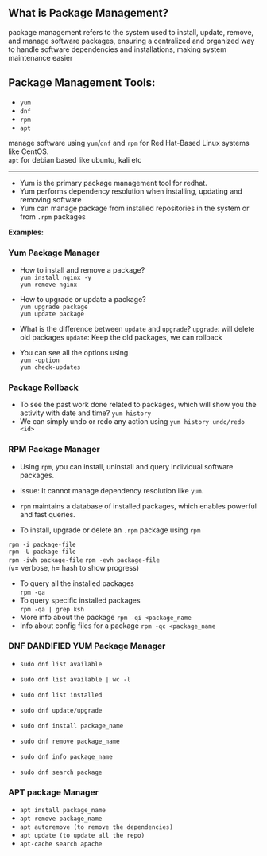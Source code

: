 ## What is Package Management?

package management refers to the system used to install, update, remove, and manage software packages, ensuring a centralized and organized way to handle software dependencies and installations, making system maintenance easier

## Package Management Tools:
- ```yum```
- ```dnf```
- ```rpm```
- ```apt```

manage software using ```yum```/```dnf``` and ```rpm``` for Red Hat-Based Linux systems like CentOS.  
```apt``` for debian based like ubuntu, kali etc  

---

- Yum is the primary package management tool for redhat.
- Yum performs dependency resolution when installing, updating and removing software
- Yum can manage package from installed repositories in the system or from ```.rpm``` packages  

__Examples:__

### Yum Package Manager

- How to install and remove a package?  
```yum install nginx -y```  
```yum remove nginx```

- How to upgrade or update a package?  
```yum upgrade package```  
```yum update package```

- What is the difference between ```update``` and ```upgrade```?
```upgrade```: will delete old packages
```update```: Keep the old packages, we can rollback

- You can see all the options using  
```yum -option```  
```yum check-updates```

### Package Rollback

- To see the past work done related to packages, which will show you the activity with date and time?
```yum history```
- We can simply undo or redo any action using
```yum history undo/redo <id>```

### RPM Package Manager

- Using ```rpm```, you can install, uninstall and query individual software packages.
- Issue: It cannot manage dependency resolution like ```yum```.
- ```rpm``` maintains a database of installed packages, which enables powerful and fast queries.

- To install, upgrade or delete an ```.rpm``` package using ```rpm```  

```rpm -i package-file```  
```rpm -U package-file```  
```rpm -ivh package-file```
```rpm -evh package-file```  
(```v```= verbose, ```h```= hash to show progress)  

- To query all the installed packages  
```rpm -qa```
- To query  specific installed packages  
```rpm -qa | grep ksh```
- More info about the package
```rpm -qi <package_name```
- Info about config files for a package
```rpm -qc <package_name```

### DNF DANDIFIED YUM Package Manager

- ```sudo dnf list available```
- ```sudo dnf list available | wc -l```
- ```sudo dnf list installed```

- ```sudo dnf update/upgrade```
- ```sudo dnf install package_name```
- ```sudo dnf remove package_name```

- ```sudo dnf info package_name```
- ```sudo dnf search package```

### APT package Manager

- ```apt install package_name```
- ```apt remove package_name```
- ```apt autoremove (to remove the dependencies)```
- ```apt update (to update all the repo)```
- ```apt-cache search apache```




